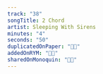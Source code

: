 ```yaml
---
track: "38"
songTitle: 2 Chord
artist: Sleeping With Sirens
minutes: "4"
seconds: "50"
duplicatedOnPaper: "👍🏻"
addedOnRYM: "👍🏻"
sharedOnMonoquin: "👍🏻"
---
```

